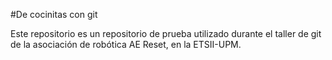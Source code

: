 #De cocinitas con git

Este repositorio es un repositorio de prueba utilizado durante el taller de git de la asociación de robótica AE Reset, en la ETSII-UPM.
